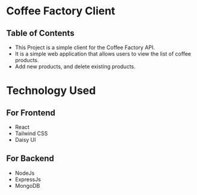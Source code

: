 # Coffee Factory Client 
## Table of Contents

- This Project is a simple client for the Coffee Factory API. 
- It is a simple web application that allows users to view the list of coffee products.
- Add new products, and delete existing products.

# Technology Used 

## For Frontend

- React
- Tailwind CSS
- Daisy UI

## For Backend

- NodeJs
- ExpressJs
- MongoDB